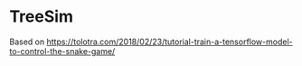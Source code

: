 # TreeSim
Based on https://tolotra.com/2018/02/23/tutorial-train-a-tensorflow-model-to-control-the-snake-game/
